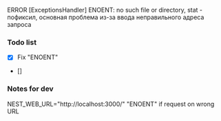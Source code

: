 ERROR [ExceptionsHandler] ENOENT: no such file or directory, stat - пофиксил, основная проблема из-за ввода неправильного адреса запроса

### Todo list
- [x] Fix "ENOENT"
- []

### Notes for dev
NEST_WEB_URL="http://localhost:3000/"
"ENOENT" if request on wrong URL


